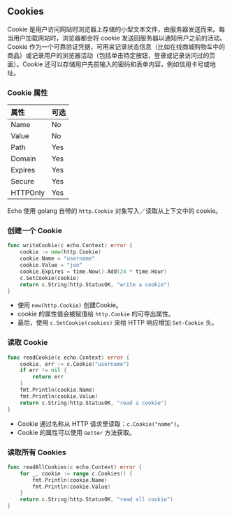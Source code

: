 ## Cookies

Cookie 是用户访问网站时浏览器上存储的小型文本文件，由服务器发送而来。每当用户加载网站时，浏览器都会将 cookie 发送回服务器以通知用户之前的活动。 Cookie 作为一个可靠验证凭据，可用来记录状态信息（比如在线商城购物车中的商品）或记录用户的浏览器活动（包括单击特定按钮，登录或记录访问过的页面）。Cookie 还可以存储用户先前输入的密码和表单内容，例如信用卡号或地址。

### Cookie 属性

|属性|可选|
|:--|:--|
|Name|No|
|Value|No|
|Path|Yes|
|Domain|Yes|
|Expires|Yes|
|Secure|Yes|
|HTTPOnly|Yes|

Echo 使用 golang 自带的 `http.Cookie` 对象写入／读取从上下文中的 cookie。

### 创建一个 Cookie

```go
func writeCookie(c echo.Context) error {
	cookie := new(http.Cookie)
	cookie.Name = "username"
	cookie.Value = "jon"
	cookie.Expires = time.Now().Add(24 * time.Hour)
	c.SetCookie(cookie)
	return c.String(http.StatusOK, "write a cookie")
}
```

- 使用 `new(http.Cookie)` 创建Cookie。
- cookie 的属性值会被赋值给 `http.Cookie` 的可导出属性。
- 最后，使用 `c.SetCookie(cookies)` 来给 HTTP 响应增加 `Set-Cookie` 头。

### 读取 Cookie

```go
func readCookie(c echo.Context) error {
	cookie, err := c.Cookie("username")
	if err != nil {
		return err
	}
	fmt.Println(cookie.Name)
	fmt.Println(cookie.Value)
	return c.String(http.StatusOK, "read a cookie")
}
```

- Cookie 通过名称从 HTTP 请求里读取：`c.Cookie("name")`。
- Cookie 的属性可以使用 `Getter` 方法获取。

### 读取所有 Cookies

```go
func readAllCookies(c echo.Context) error {
	for _, cookie := range c.Cookies() {
		fmt.Println(cookie.Name)
		fmt.Println(cookie.Value)
	}
	return c.String(http.StatusOK, "read all cookie")
}
```